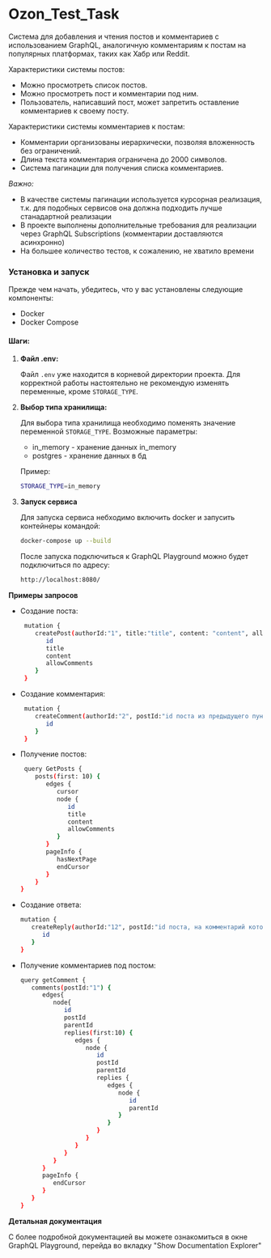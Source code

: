 # Ozon_Test_Task

Система для добавления и чтения постов и комментариев с использованием GraphQL, аналогичную комментариям
к постам на популярных платформах, таких как Хабр или Reddit.

Характеристики системы постов:
- Можно просмотреть список постов.
- Можно просмотреть пост и комментарии под ним.
- Пользователь, написавший пост, может запретить оставление комментариев к своему посту.

Характеристики системы комментариев к постам:
- Комментарии организованы иерархически, позволяя вложенность без ограничений.
- Длина текста комментария ограничена до 2000 символов.
- Система пагинации для получения списка комментариев.

*Важно:*
- В качестве системы пагинации используется курсорная реализация, т.к. 
  для подобных сервисов она должна подходить лучше станадартной реализации
- В проекте выполнены дополнительные требования для реализации через
  GraphQL Subscriptions (комментарии доставляются асинхронно)
- На большее количество тестов, к сожалению, не хватило времени

### Установка и запуск

Прежде чем начать, убедитесь, что у вас установлены следующие компоненты:
- Docker
- Docker Compose

#### Шаги:

1. **Файл .env:**

   Файл `.env` уже находится в корневой директории проекта. Для корректной работы настоятельно не рекомендую изменять
   переменные, кроме `STORAGE_TYPE`.


2. **Выбор типа хранилища:**
   
   Для выбора типа хранилища необходимо поменять значение переменной `STORAGE_TYPE`.
   Возможные параметры:

   - in_memory - хранение данных in_memory
   - postgres - хранение данных в бд
   
   Пример:
      ```bash
      STORAGE_TYPE=in_memory
      ```
3. **Запуск сервиса**
   
   Для запуска сервиса небходимо включить docker и запусить контейнеры командой:
   ```bash
   docker-compose up --build
   ```
   После запуска подключиться к GraphQL Playground можно будет подключиться по адресу:

   ```bash
   http://localhost:8080/
   ```

**Примеры запросов**

- Создание поста:
  ```bash
   mutation {
      createPost(authorId:"1", title:"title", content: "content", allowComments: true) {
         id
         title
         content
         allowComments
      }
   }
   ```

- Создание комментария:
  ```bash
   mutation {
      createComment(authorId:"2", postId:"id поста из предыдущего пункта", content: "i am content") {
         id
      }
   }
   ```

- Получение постов:
  ```bash
   query GetPosts {
      posts(first: 10) {
         edges {
            cursor
            node {
               id
               title
               content
               allowComments
            }
         }
         pageInfo {
            hasNextPage
            endCursor
         }
      }
  }
  ```

- Создание ответа:
   ```bash
   mutation {
      createReply(authorId:"12", postId:"id поста, на комментарий которого мы хотим добавить ответ", content: "i am content") {
         id
      }
   }
   ```
  
- Получение комментариев под постом:
   ```bash
   query getComment {
      comments(postId:"1") {
         edges{
            node{
               id
               postId
               parentId
               replies(first:10) {
                  edges {
                     node {
                        id
                        postId
                        parentId
                        replies {
                           edges {
                              node {
                                 id
                                 parentId
                              }
                           }
                        }
                     }
                  }
               }
            }
         }
         pageInfo {
            endCursor
         }
      }
   }
   ```

**Детальная документация**

С более подробной документацией вы можете ознакомиться в окне GraphQL Playground,
перейда во вкладку "Show Documentation Explorer"